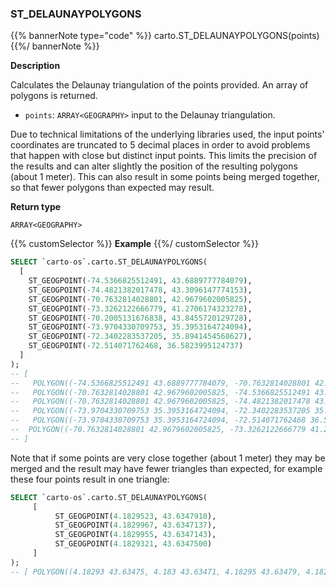 ### ST_DELAUNAYPOLYGONS

{{% bannerNote type="code" %}}
carto.ST_DELAUNAYPOLYGONS(points)
{{%/ bannerNote %}}

**Description**

Calculates the Delaunay triangulation of the points provided. An array of polygons is returned.

* `points`: `ARRAY<GEOGRAPHY>` input to the Delaunay triangulation.

Due to technical limitations of the underlying libraries used, the input points' coordinates are truncated to 5 decimal places in order to avoid problems that happen with close but distinct input points. This limits the precision of the results and can alter slightly the position of the resulting polygons (about 1 meter). This can also result in some points being merged together, so that fewer polygons than expected may result.

**Return type**

`ARRAY<GEOGRAPHY>`

{{% customSelector %}}
**Example**
{{%/ customSelector %}}

``` sql
SELECT `carto-os`.carto.ST_DELAUNAYPOLYGONS(
  [
    ST_GEOGPOINT(-74.5366825512491, 43.6889777784079),
    ST_GEOGPOINT(-74.4821382017478, 43.3096147774153),
    ST_GEOGPOINT(-70.7632814028801, 42.9679602005825),
    ST_GEOGPOINT(-73.3262122666779, 41.2706174323278),
    ST_GEOGPOINT(-70.2005131676838, 43.8455720129728),
    ST_GEOGPOINT(-73.9704330709753, 35.3953164724094),
    ST_GEOGPOINT(-72.3402283537205, 35.8941454568627),
    ST_GEOGPOINT(-72.514071762468, 36.5823995124737)
  ]
);
-- [
--   POLYGON((-74.5366825512491 43.6889777784079, -70.7632814028801 42.9679602005825, -70.2005131676838 43.8455720129728, -74.5366825512491 43.6889777784079)),
--   POLYGON((-70.7632814028801 42.9679602005825, -74.5366825512491 43.6889777784079, -74.4821382017478 43.3096147774153, -70.7632814028801 42.9679602005825)),
--   POLYGON((-70.7632814028801 42.9679602005825, -74.4821382017478 43.3096147774153, -73.3262122666779 41.2706174323278, -70.7632814028801 42.9679602005825)),
--   POLYGON((-73.9704330709753 35.3953164724094, -72.3402283537205 35.8941454568627, -72.514071762468 36.5823995124737, -73.9704330709753 35.3953164724094)),
--   POLYGON((-73.9704330709753 35.3953164724094, -72.514071762468 36.5823995124737, -73.3262122666779 41.2706174323278, -73.9704330709753 35.3953164724094)),
--  POLYGON((-70.7632814028801 42.9679602005825, -73.3262122666779 41.2706174323278, -72.514071762468 36.5823995124737, -70.7632814028801 42.9679602005825))]
-- ]
```

Note that if some points are very close together (about 1 meter) they may be merged and the result may have fewer triangles than expected, for example these four points result in one triangle:

```sql
SELECT `carto-os`.carto.ST_DELAUNAYPOLYGONS(
     [
          ST_GEOGPOINT(4.1829523, 43.6347910),
          ST_GEOGPOINT(4.1829967, 43.6347137),
          ST_GEOGPOINT(4.1829955, 43.6347143),
          ST_GEOGPOINT(4.1829321, 43.6347500)
     ]
);
-- [ POLYGON((4.18293 43.63475, 4.183 43.63471, 4.18295 43.63479, 4.18293 43.63475)) ]
```


